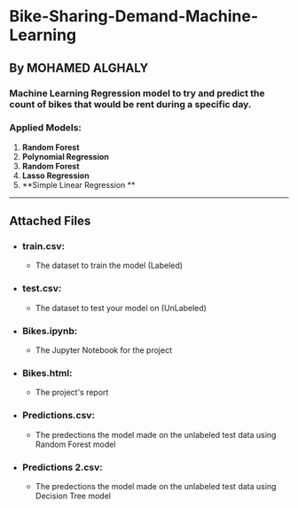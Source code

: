 # Bike-Sharing-Demand-Machine-Learning
## By MOHAMED ALGHALY
### Machine Learning Regression model to try and predict the count of bikes that would be rent during a specific day.


### Applied Models: 
1. **Random Forest**
2. **Polynomial Regression**
3. **Random Forest**
4. **Lasso Regression**
5. **Simple Linear Regression **

---

## Attached Files
* ### train.csv: 
  * The dataset to train the model (Labeled)
* ### test.csv: 
  * The dataset to test your model on (UnLabeled)
* ### Bikes.ipynb: 
  * The Jupyter Notebook for the project
* ### Bikes.html: 
  * The project's report
* ### Predictions.csv: 
  * The predections the model made on the unlabeled test data using Random Forest model
* ### Predictions 2.csv: 
  * The predections the model made on the unlabeled test data using Decision Tree model
